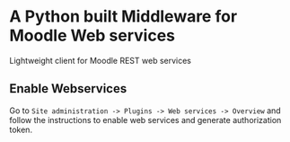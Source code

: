 # A Python built Middleware for Moodle Web services
Lightweight client for Moodle REST web services
## Enable Webservices
Go to `Site administration -> Plugins -> Web services -> Overview` and follow the instructions to enable web services and generate authorization token.
